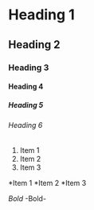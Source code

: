 # Heading 1
## Heading 2
### Heading 3
#### Heading 4
##### Heading 5
###### Heading 6


1. Item 1
2. Item 2
3. Item 3

*Item 1
*Item 2
*Item 3

*Bold*
-Bold-
